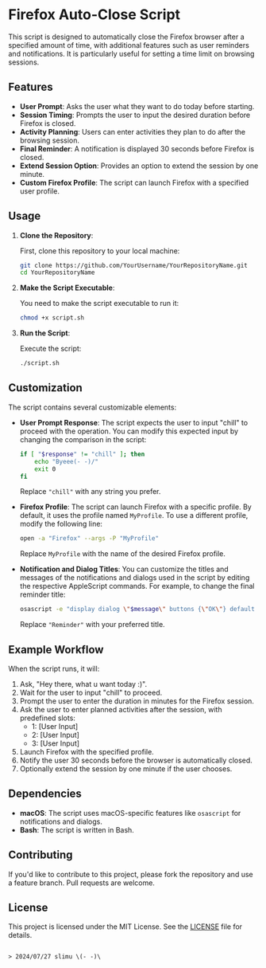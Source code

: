 # Firefox Auto-Close Script

This script is designed to automatically close the Firefox browser after a specified amount of time, with additional features such as user reminders and notifications. It is particularly useful for setting a time limit on browsing sessions.

## Features

- **User Prompt**: Asks the user what they want to do today before starting.
- **Session Timing**: Prompts the user to input the desired duration before Firefox is closed.
- **Activity Planning**: Users can enter activities they plan to do after the browsing session.
- **Final Reminder**: A notification is displayed 30 seconds before Firefox is closed.
- **Extend Session Option**: Provides an option to extend the session by one minute.
- **Custom Firefox Profile**: The script can launch Firefox with a specified user profile.

## Usage

1. **Clone the Repository**:

   First, clone this repository to your local machine:

   ```bash
   git clone https://github.com/YourUsername/YourRepositoryName.git
   cd YourRepositoryName
   ```

2. **Make the Script Executable**:

   You need to make the script executable to run it:

   ```bash
   chmod +x script.sh
   ```

3. **Run the Script**:

   Execute the script:

   ```bash
   ./script.sh
   ```

## Customization

The script contains several customizable elements:

- **User Prompt Response**: The script expects the user to input "chill" to proceed with the operation. You can modify this expected input by changing the comparison in the script:

  ```bash
  if [ "$response" != "chill" ]; then
      echo "Byeee(- -)/"
      exit 0
  fi
  ```

  Replace `"chill"` with any string you prefer.

- **Firefox Profile**: The script can launch Firefox with a specific profile. By default, it uses the profile named `MyProfile`. To use a different profile, modify the following line:

  ```bash
  open -a "Firefox" --args -P "MyProfile"
  ```

  Replace `MyProfile` with the name of the desired Firefox profile.

- **Notification and Dialog Titles**: You can customize the titles and messages of the notifications and dialogs used in the script by editing the respective AppleScript commands. For example, to change the final reminder title:

  ```bash
  osascript -e "display dialog \"$message\" buttons {\"OK\"} default button \"OK\" with title \"Reminder\""
  ```

  Replace `"Reminder"` with your preferred title.

## Example Workflow

When the script runs, it will:

1. Ask, "Hey there, what u want today :)".
2. Wait for the user to input "chill" to proceed.
3. Prompt the user to enter the duration in minutes for the Firefox session.
4. Ask the user to enter planned activities after the session, with predefined slots:
   - 1: [User Input]
   - 2: [User Input]
   - 3: [User Input]
5. Launch Firefox with the specified profile.
6. Notify the user 30 seconds before the browser is automatically closed.
7. Optionally extend the session by one minute if the user chooses.

## Dependencies

- **macOS**: The script uses macOS-specific features like `osascript` for notifications and dialogs.
- **Bash**: The script is written in Bash.

## Contributing

If you'd like to contribute to this project, please fork the repository and use a feature branch. Pull requests are welcome.

## License

This project is licensed under the MIT License. See the [LICENSE](LICENSE) file for details.
```

> 2024/07/27 slimu \(- -)\
